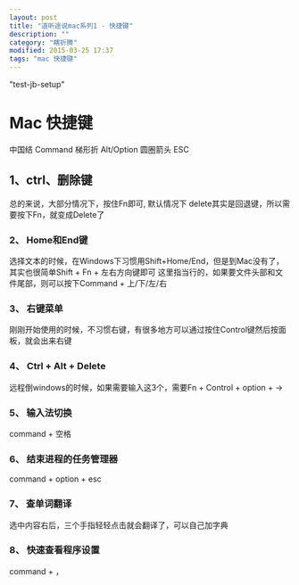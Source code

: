 ```yaml
---
layout: post
title: "道听途说mac系列1 - 快捷键"
description: ""
category: "瞎折腾"
modified: 2015-03-25 17:37
tags: "mac 快捷键"
---
```

"test-jb-setup"

# Mac 快捷键

中国结  Command
梯形折  Alt/Option
圆圈箭头 ESC

## 1、ctrl、删除键

总的来说，大部分情况下，按住Fn即可,
默认情况下 delete其实是回退键，所以需要按下Fn，就变成Delete了


### 2、 Home和End键
   选择文本的时候，在Windows下习惯用Shift+Home/End，但是到Mac没有了，其实也很简单Shift + Fn + 左右方向键即可
   这里指当行的，如果要文件头部和文件尾部，则可以按下Command + 上/下/左/右
   
### 3、 右键菜单
   刚刚开始使用的时候，不习惯右键，有很多地方可以通过按住Control键然后按面板，就会出来右键
   
### 4、 Ctrl + Alt + Delete
  远程倒windows的时候，如果需要输入这3个，需要Fn + Control + option + ->   
  
### 5、 输入法切换
  command + 空格
    
### 6、 结束进程的任务管理器
  command + option + esc
     
### 7、 查单词翻译
  选中内容右后，三个手指轻轻点击就会翻译了，可以自己加字典 
      
### 8、 快速查看程序设置
  command + ，       
  


